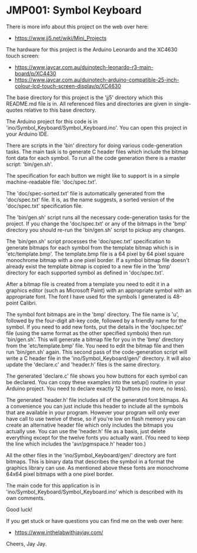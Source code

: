 # JMP001: Symbol Keyboard

There is more info about this project on the web over here:

- https://www.jj5.net/wiki/Mini_Projects

The hardware for this project is the Arduino Leonardo and the XC4630 touch screen:

- https://www.jaycar.com.au/duinotech-leonardo-r3-main-board/p/XC4430
- https://www.jaycar.com.au/duinotech-arduino-compatible-25-inch-colour-lcd-touch-screen-display/p/XC4630

The base directory for this project is the 'jj5' directory which this README.md file is in. All referenced files and
directories are given in single-quotes relative to this base directory.

The Arduino project for this code is in 'ino/Symbol_Keyboard/Symbol_Keyboard.ino'. You can open this project in your
Arduino IDE.

There are scripts in the 'bin' directory for doing various code-generation tasks. The main task is to generate C header
files which include the bitmap font data for each symbol. To run all the code generation there is a master script:
'bin/gen.sh'.

The specification for each button we might like to support is in a simple machine-readable file: 'doc/spec.txt'.

The 'doc/spec-sorted.txt' file is automatically generated from the 'doc/spec.txt' file. It is, as the name suggests, a
sorted version of the 'doc/spec.txt' specification file.

The 'bin/gen.sh' script runs all the necessary code-generation tasks for the project. If you change the 'doc/spec.txt' or
any of the bitmaps in the 'bmp' directory you should re-run the 'bin/gen.sh' script to pickup any changes.

The 'bin/gen.sh' script processes the 'doc/spec.txt' specification to generate bitmaps for each symbol from the template
bitmap which is in 'etc/template.bmp'. The template.bmp file is a 64 pixel by 64 pixel square monochrome bitmap with a one
pixel border. If a symbol bitmap file doesn't already exist the template bitmap is copied to a new file in the 'bmp'
directory for each supported symbol as defined in 'doc/spec.txt'.

After a bitmap file is created from a template you need to edit it in a graphics editor (such as Microsoft Paint) with an
appropriate symbol with an appropriate font. The font I have used for the symbols I generated is 48-point Calibri.

The symbol font bitmaps are in the 'bmp' directory. The file name is 'u', followed by the four-digit alt-key code, followed
by a friendly name for the symbol. If you need to add new fonts, put the details in the 'doc/spec.txt' file (using the same
format as the other specified symbols) then run 'bin/gen.sh'. This will generate a bitmap file for you in the 'bmp'
directory from the 'etc/template.bmp' file. You need to edit the bitmap file and then run 'bin/gen.sh' again. This second
pass of the code-generation script will write a C header file in the 'ino/Symbol_Keyboard/gen/' directory. It will also
update the 'declare.c' and 'header.h' files is the same directory.

The generated 'declare.c' file shows you how buttons for each symbol can be declared. You can copy these examples into the
setup() routine in your Arduino project. You need to declare exactly 12 buttons (no more, no less).

The generated 'header.h' file includes all of the generated font bitmaps. As a convenience you can just include this header
to include all the symbols that are available in your program. However your program will only ever have call to use twelve
of these, so if you're low on flash memory you can create an alternative header file which only includes the bitmaps you
actually use. You can use the 'header.h' file as a basis, just delete everything except for the twelve fonts you actually
want. (You need to keep the line which includes the 'avr/pgmspace.h' header too.)

All the other files in the 'ino/Symbol_Keyboard/gen/' directory are font bitmaps. This is binary data that describes the
symbol in a format the graphics library can use. As mentioned above these fonts are monochrome 64x64 pixel bitmaps with a
one pixel border.

The main code for this application is in 'ino/Symbol_Keyboard/Symbol_Keyboard.ino' which is described with its own comments.

Good luck!

If you get stuck or have questions you can find me on the web over here:

- https://www.inthelabwithjayjay.com/

Cheers,
Jay Jay.
